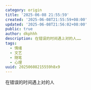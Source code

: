 ```yaml
---
category: origin
title: '2025-06-08 21:55:59'
created: '2025-06-08T21:55:59+08:00'
updated: '2025-06-08T21:56:02+08:00'
public: true
author: dkphhh
description: 在错误的时间遇上对的人……
tags:
  - 情绪
  - 文艺
  - 随笔
  - 心理
uuid: 20250608215559h8x9
---
```


在错误的时间遇上对的人
